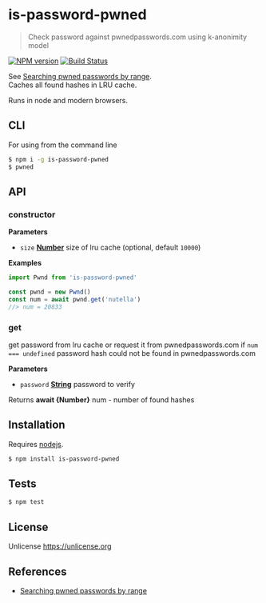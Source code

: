 # is-password-pwned

> Check password against pwnedpasswords.com using k-anonimity model

[![NPM version](https://badge.fury.io/js/is-password-pwned.svg)](https://www.npmjs.com/package/is-password-pwned/)
[![Build Status](https://app.travis-ci.com/commenthol/is-password-pwned.svg?branch=master)](https://app.travis-ci.com/commenthol/is-password-pwned)

See [Searching pwned passwords by range][].    
Caches all found hashes in LRU cache.

Runs in node and modern browsers.

## CLI

For using from the command line

```bash
$ npm i -g is-password-pwned
$ pwned
```

## API

<!-- Generated by documentation.js. Update this documentation by updating the source code. -->

### constructor

**Parameters**

-   `size` **[Number](https://developer.mozilla.org/docs/Web/JavaScript/Reference/Global_Objects/Number)** size of lru cache (optional, default `10000`)

**Examples**

```javascript
import Pwnd from 'is-password-pwned'

const pwnd = new Pwnd()
const num = await pwnd.get('nutella')
//> num = 20833
```

### get

get password from lru cache or request it from pwnedpasswords.com
if `num === undefined` password hash could not be found in pwnedpasswords.com

**Parameters**

-   `password` **[String](https://developer.mozilla.org/docs/Web/JavaScript/Reference/Global_Objects/String)** password to verify

Returns **await {Number}** num - number of found hashes

## Installation

Requires [nodejs](http://nodejs.org/).

```sh
$ npm install is-password-pwned
```

## Tests

```sh
$ npm test
```

## License

Unlicense https://unlicense.org

## References

- [Searching pwned passwords by range][]

[Searching pwned passwords by range]: https://haveibeenpwned.com/API/v2#SearchingPwnedPasswordsByRange
